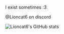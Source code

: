 I exist sometimes :3



@Lioncat6 on discord


![Lioncat6's GitHub stats](https://github-readme-stats.vercel.app/api?username=Lioncat6&theme=cobalt&show_icons=true)
